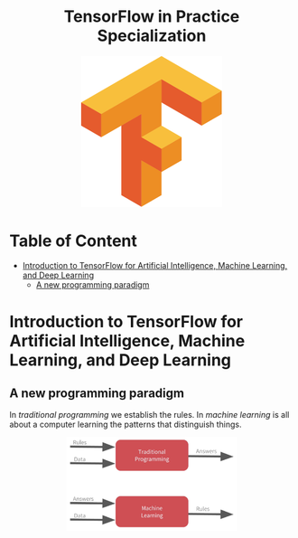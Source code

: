 <div align="center">
  <h1>TensorFlow in Practice Specialization</h1>
</div>

<div align="center"> 
  <img src="readme_img/Tensorflow_logo.svg.png" width="250">
</div>

# Table of Content
- [Introduction to TensorFlow for Artificial Intelligence, Machine Learning, and Deep Learning](#Introduction-to-TensorFlow-for-Artificial-Intelligence,-Machine-Learning,-and-Deep-Learning)
    - [A new programming paradigm](#A-new-programming-paradigm)


# Introduction to TensorFlow for Artificial Intelligence, Machine Learning, and Deep Learning

## A new programming paradigm

In _traditional programming_ we establish the rules. In _machine learning_ is all about a computer learning the patterns that distinguish things.

<div align="center"> 
  <img src="readme_img/paradigmas.png" width="60%">
</div>